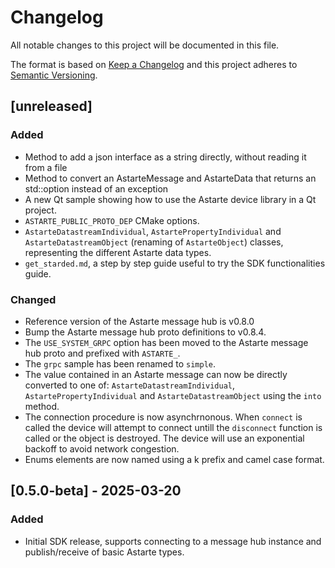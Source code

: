<!--
Copyright 2025 SECO Mind Srl

SPDX-License-Identifier: Apache-2.0
-->

# Changelog
All notable changes to this project will be documented in this file.

The format is based on [Keep a Changelog](http://keepachangelog.com/en/1.1.0/)
and this project adheres to [Semantic Versioning](http://semver.org/spec/v2.0.0.html).

## [unreleased]
### Added
- Method to add a json interface as a string directly, without reading it from a file
- Method to convert an AstarteMessage and AstarteData that returns an std::option instead of an exception
- A new Qt sample showing how to use the Astarte device library in a Qt project.
- `ASTARTE_PUBLIC_PROTO_DEP` CMake options.
- `AstarteDatastreamIndividual`, `AstartePropertyIndividual` and `AstarteDatastreamObject` (renaming
  of `AstarteObject`) classes, representing the different Astarte data types.
- `get_starded.md`, a step by step guide useful to try the SDK functionalities
  guide.

### Changed
- Reference version of the Astarte message hub is v0.8.0
- Bump the Astarte message hub proto definitions to v0.8.4.
- The `USE_SYSTEM_GRPC` option has been moved to the Astarte message hub proto and prefixed with
  `ASTARTE_`.
- The `grpc` sample has been renamed to `simple`.
- The value contained in an Astarte message can now be directly converted to one of:
  `AstarteDatastreamIndividual`, `AstartePropertyIndividual` and `AstarteDatastreamObject` using the
  `into` method.
- The connection procedure is now asynchrnonous. When `connect` is called the device will attempt
  to connect untill the `disconnect` function is called or the object is destroyed. The device will
  use an exponential backoff to avoid network congestion.
- Enums elements are now named using a k prefix and camel case format.

## [0.5.0-beta] - 2025-03-20
### Added
- Initial SDK release, supports connecting to a message hub instance and publish/receive of basic
  Astarte types.
